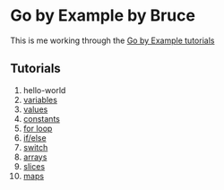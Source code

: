 # Go by Example by Bruce

This is me working through the [Go by Example tutorials](https://gobyexample.com)

## Tutorials

1. hello-world
1. [variables](variables.go)
1. [values](values.go)
1. [constants](constants.go)
1. [for loop](for.go)
1. [if/else](if.go)
1. [switch](switch.go)
1. [arrays](arrays.go)
1. [slices](slices.go)
1. [maps](maps.go)
